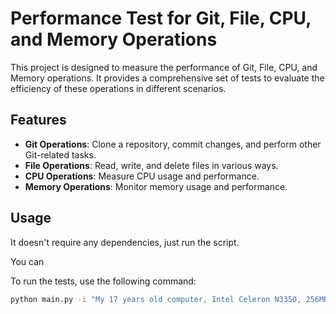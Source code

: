 # Performance Test for Git, File, CPU, and Memory Operations

This project is designed to measure the performance of Git, File, CPU, and Memory operations. It provides a comprehensive set of tests to evaluate the efficiency of these operations in different scenarios.

## Features

- **Git Operations**: Clone a repository, commit changes, and perform other Git-related tasks.
- **File Operations**: Read, write, and delete files in various ways.
- **CPU Operations**: Measure CPU usage and performance.
- **Memory Operations**: Monitor memory usage and performance.

## Usage

It doesn't require any dependencies, just run the script.

You can


To run the tests, use the following command:

```bash
python main.py -i "My 17 years old computer, Intel Celeron N3350, 256MB RAM"
```
